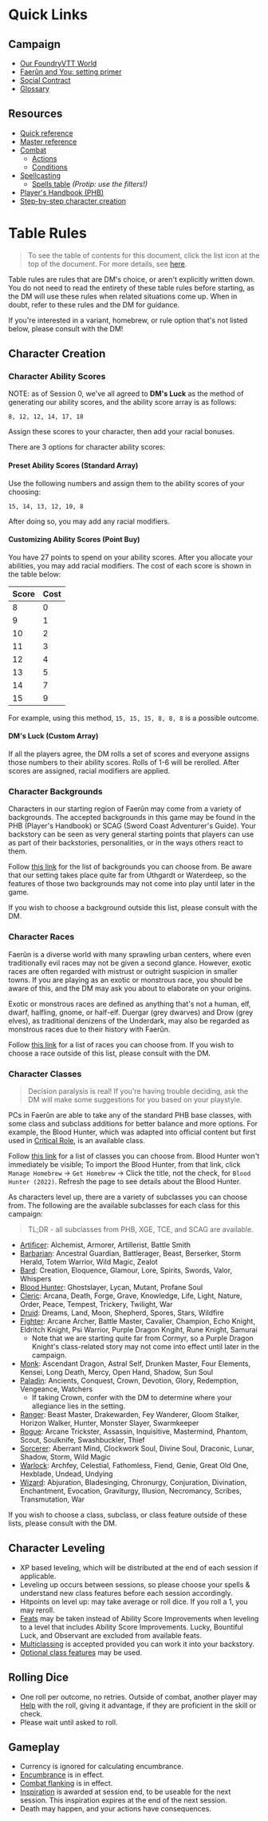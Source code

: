 # Quick Links

## Campaign
- [Our FoundryVTT World](https://fvtt2.mustachecat.dev)
- [Faerûn and You: setting primer](Faerun-and-You.md)
- [Social Contract](Social-Contract.md)
- [Glossary](Glossary.md)

## Resources
- [Quick reference](https://5e.tools/quickreference.html#bookref-quick)
- [Master reference](https://5e.tools)
- [Combat](https://5e.tools/book.html#phb,9)
	- [Actions](https://5e.tools/actions.html#activate%20an%20item_dmg,flstmiscellaneous:srd=1~basic%20rules=1,flopmiscellaneous:extend)
	- [Conditions](https://5e.tools/conditionsdiseases.html#blinded_phb,flsttype:status=0,floptype:extend)
- [Spellcasting](https://5e.tools/book.html#phb,10)
	- [Spells table](https://5e.tools/spells.html#acid%20splash_phb) _(Protip: use the filters!)_
- [Player's Handbook (PHB)](https://5e.tools/book.html#phb)
- [Step-by-step character creation](https://5e.tools/book.html#phb,1)

# Table Rules

> To see the table of contents for this document, click the list icon at the top of the document. For more details, see [here](https://github.blog/changelog/2021-04-13-table-of-contents-support-in-markdown-files/).

Table rules are rules that are DM's choice, or aren't explicitly written down. You do not need to read the entirety of these table rules before starting, as the DM will use these rules when related situations come up. When in doubt, refer to these rules and the DM for guidance.

If you're interested in a variant, homebrew, or rule option that's not listed below, please consult with the DM!

## Character Creation

### Character Ability Scores 
NOTE: as of Session 0, we've all agreed to **DM's Luck** as the method of generating our ability scores, and the ability score array is as follows:
```
8, 12, 12, 14, 17, 18
```

Assign these scores to your character, then add your racial bonuses.

There are 3 options for character ability scores:

#### Preset Ability Scores (Standard Array)
Use the following numbers and assign them to the ability scores of your choosing:
```
15, 14, 13, 12, 10, 8
```
After doing so, you may add any racial modifiers.

#### Customizing Ability Scores (Point Buy)
You have 27 points to spend on your ability scores. After you allocate your abilities, you may add racial modifiers. The cost of each score is shown in the table below:

| Score | Cost |
| ----- | ---- |
| 8     | 0    |
| 9     | 1    |
| 10    | 2    |
| 11    | 3    |
| 12    | 4    |
| 13    | 5    |
| 14    | 7    |
| 15    | 9    |

For example, using this method, `15, 15, 15, 8, 8, 8` is a possible outcome.

#### DM's Luck (Custom Array)
If all the players agree, the DM rolls a set of scores and everyone assigns those numbers to their ability scores. Rolls of 1-6 will be rerolled. After scores are assigned, racial modifiers are applied.

### Character Backgrounds
Characters in our starting region of Faerûn may come from a variety of backgrounds. The accepted backgrounds in this game may be found in the PHB (Player's Handbook) or SCAG (Sword Coast Adventurer's Guide). Your backstory can be seen as very general starting points that players can use as part of their backstories, personalities, or in the ways others react to them.

Follow [this link](https://5e.tools/backgrounds.html#baldur's%20gate%20acolyte_bgdia,flstsource:toa=0~aag=0~mot=0~egw=0~ggr=0~bgdia=0~ai=0~wbtw=0~gos=0~vrgr=0~cos=0~erlw=0~dsotdq=0~scc=0,flopsource:extend) for the list of backgrounds you can choose from. Be aware that our setting takes place quite far from Uthgardt or Waterdeep, so the features of those two backgrounds may not come into play until later in the game.

If you wish to choose a background outside this list, please consult with the DM.

### Character Races
Faerûn is a diverse world with many sprawling urban centers, where even traditionally evil races may not be given a second glance. However, exotic races are often regarded with mistrust or outright suspicion in smaller towns. If you are playing as an exotic or monstrous race, you should be aware of this, and the DM may ask you about to elaborate on your origins.

Exotic or monstrous races are defined as anything that's not a human, elf, dwarf, halfling, gnome, or half-elf. Duergar (grey dwarves) and Drow (grey elves), as traditional denizens of the Underdark, may also be regarded as monstrous races due to their history with Faerûn.

Follow [this link](https://5e.tools/races.html#custom%20lineage_tce,flstsource:dmg=0~eepc=0~egw=0~mpmm=0~aag=0~erlw=0~ggr=0~mot=0~vrgr=0~mtf=0~wbtw=0~idrotf=0~dsotdq=0~scc=0~ai=0,flopsource:extend,flstspeed:fly=2,flopspeed:extend,flsttraits:monstrous%20race=2,floptraits:extend,flstlanguages:common=1,floplanguages:extend) for a list of races you can choose from. If you wish to choose a race outside of this list, please consult with the DM.

### Character Classes
> Decision paralysis is real! If you're having trouble deciding, ask the DM will make some suggestions for you based on your playstyle.

PCs in Faerûn are able to take any of the standard PHB base classes, with some class and subclass additions for better balance and more options. For example, the Blood Hunter, which was adapted into official content but first used in [Critical Role](https://en.wikipedia.org/wiki/Critical_Role), is an available class.

Follow [this link](https://5e.tools/classes.html#artificer_tce) for a list of classes you can choose from. Blood Hunter won't immediately be visible; To import the Blood Hunter, from that link, click `Manage Homebrew` ->  `Get Homebrew` -> Click the title, not the check, for `Blood Hunter (2022)`. Refresh the page to see details about the Blood Hunter.

As characters level up, there are a variety of subclasses you can choose from. The following are the available subclasses for each class for this campaign:

> TL;DR - all subclasses from PHB, XGE, TCE, and SCAG are available.

- [Artificer](https://5e.tools/classes.html#artificer_tce,state:isshowfluff=b1~sub-alchemist-tce=b1~sub-armorer-tce=b1~sub-artillerist-tce=b1~sub-battle-smith-tce=b1): Alchemist, Armorer, Artillerist, Battle Smith
- [Barbarian](https://5e.tools/classes.html#barbarian_phb,state:isshowfluff=b1~sub-ancestral-guardian-xge=b1~sub-battlerager-scag=b1~sub-beast-tce=b1~sub-berserker-phb=b1~sub-storm-herald-xge=b1~sub-totem-warrior-phb=b1~sub-zealot-xge=b1~sub-wild-magic-tce=b1): Ancestral Guardian, Battlerager, Beast, Berserker, Storm Herald, Totem Warrior, Wild Magic, Zealot
- [Bard](https://5e.tools/classes.html#bard_phb,state:isshowfluff=b1~sub-creation-tce=b1~sub-eloquence-tce=b1~sub-glamour-xge=b1~sub-lore-phb=b1~sub-spirits-vrgr=b1~sub-swords-xge=b1~sub-valor-phb=b1~sub-whispers-xge=b1): Creation, Eloquence, Glamour, Lore, Spirits, Swords, Valor, Whispers
- [Blood Hunter](https://5e.tools/classes.html#blood%20hunter_bh2022,state:isshowfluff=b1~sub-ghostslayer-bh2022=b1~sub-lycan-bh2022=b1~sub-mutant-bh2022=b1~sub-profane-soul-bh2022=b1): Ghostslayer, Lycan, Mutant, Profane Soul
- [Cleric](https://5e.tools/classes.html#cleric_phb,state:isshowfluff=b1~sub-arcana-scag=b1~sub-death-dmg=b1~sub-forge-xge=b1~sub-grave-xge=b1~sub-knowledge-phb=b1~sub-life-phb=b1~sub-light-phb=b1~sub-nature-phb=b1~sub-order-tce=b1~sub-peace-tce=b1~sub-tempest-phb=b1~sub-trickery-phb=b1~sub-twilight-tce=b1~sub-war-phb=b1): Arcana, Death, Forge, Grave, Knowledge, Life, Light, Nature, Order, Peace, Tempest, Trickery, Twilight, War
- [Druid](https://5e.tools/classes.html#druid_phb,state:isshowfluff=b1~sub-dreams-xge=b1~sub-spores-tce=b1~sub-stars-tce=b1~sub-land-phb=b1~sub-moon-phb=b1~sub-shepherd-xge=b1~sub-wildfire-tce=b1): Dreams, Land, Moon, Shepherd, Spores, Stars, Wildfire
- [Fighter](https://5e.tools/classes.html#fighter_phb,state:isshowfluff=b1~sub-arcane-archer-xge=b1~sub-battle-master-phb=b1~sub-cavalier-xge=b1~sub-champion-phb=b1~sub-echo-knight-egw=b1~sub-eldritch-knight-phb=b1~sub-psi-warrior-tce=b1~sub-purple-dragon-knight-banneret-scag=b1~sub-rune-knight-tce=b1~sub-samurai-xge=b1): Arcane Archer, Battle Master, Cavalier, Champion, Echo Knight, Eldritch Knight, Psi Warrior, Purple Dragon Kngiht, Rune Knight, Samurai 
	- Note that we are starting quite far from Cormyr, so a Purple Dragon Knight's class-related story may not come into effect until later in the campaign.
- [Monk](https://5e.tools/classes.html#monk_phb,state:isshowfluff=b1~sub-mercy-tce=b1~sub-shadow-phb=b1~sub-ascendant-dragon-ftd=b1~sub-astral-self-tce=b1~sub-drunken-master-xge=b1~sub-four-elements-phb=b1~sub-kensei-xge=b1~sub-long-death-scag=b1~sub-open-hand-phb=b1~sub-sun-soul-xge=b1): Ascendant Dragon, Astral Self, Drunken Master, Four Elements, Kensei, Long Death, Mercy, Open Hand, Shadow, Sun Soul
- [Paladin](https://5e.tools/classes.html#paladin_phb,state:isshowfluff=b1~sub-conquest-xge=b1~sub-devotion-phb=b1~sub-glory-tce=b1~sub-redemption-xge=b1~sub-ancients-phb=b1~sub-crown-scag=b1~sub-watchers-tce=b1~sub-vengeance-phb=b1): Ancients, Conquest, Crown, Devotion, Glory, Redemption, Vengeance, Watchers
	- If taking Crown, confer with the DM to determine where your allegiance lies in the setting.
- [Ranger](https://5e.tools/classes.html#ranger_phb,state:isshowfluff=b1~sub-beast-master-phb=b1~sub-drakewarden-ftd=b1~sub-fey-wanderer-tce=b1~sub-gloom-stalker-xge=b1~sub-horizon-walker-xge=b1~sub-hunter-phb=b1~sub-monster-slayer-xge=b1~sub-swarmkeeper-tce=b1): Beast Master, Drakewarden, Fey Wanderer, Gloom Stalker, Horizon Walker, Hunter, Monster Slayer, Swarmkeeper
- [Rogue](https://5e.tools/classes.html#rogue_phb,state:isshowfluff=b1~sub-arcane-trickster-phb=b1~sub-assassin-phb=b1~sub-inquisitive-xge=b1~sub-mastermind-xge=b1~sub-phantom-tce=b1~sub-scout-xge=b1~sub-soulknife-tce=b1~sub-swashbuckler-xge=b1~sub-thief-phb=b1): Arcane Trickster, Assassin, Inquisitive, Mastermind, Phantom, Scout, Soulknife, Swashbuckler, Thief
- [Sorcerer](https://5e.tools/classes.html#sorcerer_phb,state:isshowfluff=b1~sub-aberrant-mind-tce=b1~sub-clockwork-soul-tce=b1~sub-divine-soul-xge=b1~sub-draconic-phb=b1~sub-lunar-dsotdq=b1~sub-shadow-xge=b1~sub-storm-xge=b1~sub-wild-phb=b1): Aberrant Mind, Clockwork Soul, Divine Soul, Draconic, Lunar, Shadow, Storm, Wild Magic
- [Warlock](https://5e.tools/classes.html#warlock_phb,state:isshowfluff=b1~sub-archfey-phb=b1~sub-celestial-xge=b1~sub-fathomless-tce=b1~sub-fiend-phb=b1~sub-genie-tce=b1~sub-great-old-one-phb=b1~sub-hexblade-xge=b1~sub-undead-vrgr=b1~sub-undying-scag=b1): Archfey, Celestial, Fathomless, Fiend, Genie, Great Old One, Hexblade, Undead, Undying
- [Wizard](https://5e.tools/classes.html#wizard_phb,state:isshowfluff=b1~sub-bladesinging-tce=b1~sub-chronurgy-egw=b1~sub-graviturgy-egw=b1~sub-scribes-tce=b1~sub-abjuration-phb=b1~sub-conjuration-phb=b1~sub-divination-phb=b1~sub-enchantment-phb=b1~sub-evocation-phb=b1~sub-illusion-phb=b1~sub-necromancy-phb=b1~sub-transmutation-phb=b1~sub-war-xge=b1): Abjuration, Bladesinging, Chronurgy, Conjuration, Divination, Enchantment, Evocation, Graviturgy, Illusion, Necromancy, Scribes, Transmutation, War

If you wish to choose a class, subclass, or class feature outside of these lists, please consult with the DM.

## Character Leveling
- XP based leveling, which will be distributed at the end of each session if applicable.
- Leveling up occurs between sessions, so please choose your spells & understand new class features before each session accordingly.
- Hitpoints on level up: may take average or roll dice. If you roll a 1, you may reroll.
- [Feats](https://5e.tools/variantrules.html#feats_phb) may be taken instead of Ability Score Improvements when leveling to a level that includes Ability Score Improvements. Lucky, Bountiful Luck, and Observant are excluded from available feats.
- [Multiclassing](https://5e.tools/variantrules.html#multiclassing_phb) is accepted provided you can work it into your backstory.
- [Optional class features](https://5e.tools/variantrules.html#optional%20class%20features_tce) may be used.

## Rolling Dice
- One roll per outcome, no retries. Outside of combat, another player may [Help](https://5e.tools/actions.html#help_phb) with the roll, giving it advantage, if they are proficient in the skill or check.
- Please wait until asked to roll.

## Gameplay
- Currency is ignored for calculating encumbrance. 
- [Encumbrance](https://5e.tools/variantrules.html#encumbrance_phb) is in effect.
- [Combat flanking](https://5e.tools/variantrules.html#flanking_dmg) is in effect.
- [Inspiration](https://5e.tools/variantrules.html#inspiration_phb) is awarded at session end, to be useable for the next session. This inspiration expires at the end of the next session.
- Death may happen, and your actions have consequences.
